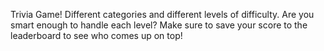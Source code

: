 Trivia Game!
Different categories and different levels of difficulty.
Are you smart enough to handle each level?
Make sure to save your score to the leaderboard to see who comes up on top!
